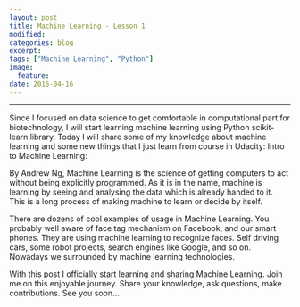 ```yaml
---
layout: post
title: Machine Learning - Lesson 1
modified:
categories: blog
excerpt:
tags: ["Machine Learning", "Python"]
image:
  feature:
date: 2015-04-16
---
```


---

Since I focused on data science to get comfortable in computational part for biotechnology,  I will start learning machine learning using Python scikit-learn library. Today I will share some of my knowledge about machine learning and some new things that I just learn from course in Udacity: Intro to Machine Learning:

By Andrew Ng, Machine Learning is the science of getting computers to act without being explicitly programmed. As it is in the name, machine is learning by seeing and analysing the data which is already handed to it. This is a long process of making machine to learn or decide by itself.

There are dozens of cool examples of usage in Machine Learning. You probably well aware of face tag mechanism on Facebook, and our smart phones. They are using machine learning to recognize faces. Self driving cars, some robot projects, search engines like Google, and so on. Nowadays we surrounded by machine learning technologies.

With this post I officially start learning and sharing Machine Learning. Join me on this enjoyable journey. Share your knowledge, ask questions, make contributions. See you soon...
